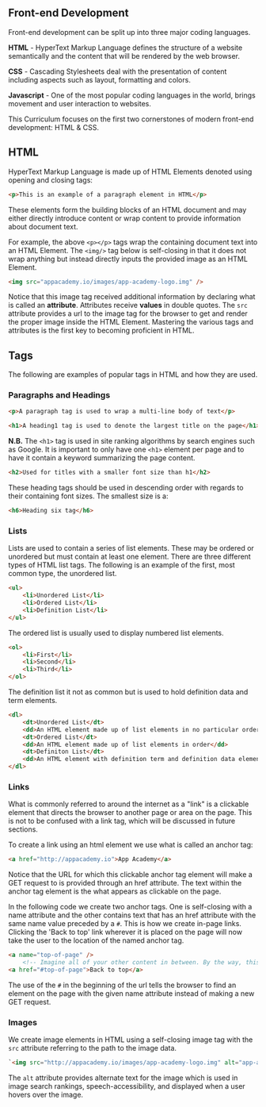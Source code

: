## Front-end Development

Front-end development can be split up into three major coding languages.

**HTML** - HyperText Markup Language defines the structure of a website semantically and the content that will be rendered by the web browser.

**CSS** - Cascading Stylesheets deal with the presentation of content including aspects such as layout, formatting and colors.

**Javascript** - One of the most popular coding languages in the world, brings movement and user interaction to websites.

This Curriculum focuses on the first two cornerstones of modern front-end development: HTML & CSS.

## HTML 

HyperText Markup Language is made up of HTML Elements denoted using opening and closing tags:

```html
<p>This is an example of a paragraph element in HTML</p>
```

These elements form the building blocks of an HTML document and may either directly introduce content or wrap content to provide information about document text.

For example, the above `<p></p>` tags wrap the containing document text into an HTML Element. The `<img/>` tag below is self-closing in that it does not wrap anything but instead directly inputs the provided image as an HTML Element.

```html
<img src="appacademy.io/images/app-academy-logo.img" />
```

Notice that this image tag received additional information by declaring what is called an **attribute**. Attributes receive **values** in double quotes.  The `src` attribute provides a url to the image tag for the browser to get and render the proper image inside the HTML Element. Mastering the various tags and attributes is the first key to becoming proficient in HTML.

## Tags

The following are examples of popular tags in HTML and how they are used.

### Paragraphs and Headings

```html
<p>A paragraph tag is used to wrap a multi-line body of text</p>

<h1>A heading1 tag is used to denote the largest title on the page</h1>
```

**N.B.** The `<h1>` tag is used in site ranking algorithms by search engines such as Google. It is important to only have one `<h1>` element per page and to have it contain a keyword summarizing the page content.

```html
<h2>Used for titles with a smaller font size than h1</h2>
```

These heading tags should be used in descending order with regards to their containing font sizes. The smallest size is a:

```html
<h6>Heading six tag</h6>
```

### Lists

Lists are used to contain a series of list elements. These may be ordered or unordered but must contain at least one element. There are three different types of HTML list tags. The following is an example of the first, most common type, the unordered list.

```html
<ul>
    <li>Unordered List</li>
    <li>Ordered List</li>
    <li>Definition List</li>
</ul>
```

The ordered list is usually used to display numbered list elements.

```html
<ol>
    <li>First</li>
    <li>Second</li>
    <li>Third</li>
</ol>
```

The definition list it not as common but is used to hold definition data and term elements.

```html
<dl>
    <dt>Unordered List</dt>
    <dd>An HTML element made up of list elements in no particular order</dd>
    <dt>Ordered List</dt>
    <dd>An HTML element made up of list elements in order</dd>
    <dt>Definiton List</dt>
    <dd>An HTML element with definition term and definition data elements</dd>
</dl>
```
### Links

What is commonly referred to around the internet as a "link" is a clickable element that directs the browser to another page or area on the page. This is not to be confused with a link tag, which will be discussed in future sections.

To create a link using an html element we use what is called an anchor tag:

```html
<a href="http://appacademy.io">App Academy</a>
```

Notice that the URL for which this clickable anchor tag element will make a GET request to is provided through an href attribute. The text within the anchor tag element is the what appears as clickable on the page.

In the following code we create two anchor tags. One is self-closing with a name attribute and the other contains text that has an href attribute with the same name value preceded by a `#`. This is how we create in-page links. Clicking the 'Back to top' link wherever it is placed on the page will now take the user to the location of the named anchor tag.

```html
<a name="top-of-page" />
    <!-- Imagine all of your other content in between. By the way, this is how we denote comments in HTML. -->
<a href="#top-of-page">Back to top</a> 
```

The use of the `#` in the beginning of the url tells the browser to find an element on the page with the given name attribute instead of making a new GET request.

### Images

We create image elements in HTML using a self-closing image tag with the `src` attribute referring to the path to the image data.

```html
`<img src="http://appacademy.io/images/app-academy-logo.img" alt="app-academy-logo" />`
```

The `alt` attribute provides alternate text for the image which is used in image search rankings, speech-accessibility, and displayed when a user hovers over the image.
